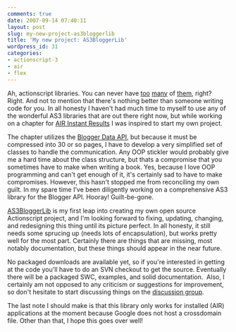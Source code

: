```yaml
---
comments: true
date: 2007-09-14 07:40:11
layout: post
slug: my-new-project-as3bloggerlib
title: 'My new project: AS3BloggerLib'
wordpress_id: 31
categories:
- actionscript-3
- air
- flex
---
```


Ah, actionscript libraries. You can never have [too](http://code.google.com/p/as3syndicationlib/) [many](http://code.google.com/p/as3flickrlib/) of [them](http://code.google.com/p/as3corelib/), right? Right. And not to mention that there's nothing better than someone writing code for you. In all honesty I haven't had much time to myself to use any of the wonderful AS3 libraries that are out there right now, but while working on a chapter for [AIR Instant Results](http://www.amazon.com/AIR-Instant-Results-Marc-Luchner/dp/0470182075/) I was inspired to start my own project.

The chapter utilizes the [Blogger Data API](http://code.google.com/apis/blogger/overview.html), but because it must be compressed into 30 or so pages, I have to develop a very simplified set of classes to handle the communication. Any OOP stickler would probably give me a hard time about the class structure, but thats a compromise that you sometimes have to make when writing a book. Yes, because I love OOP programming and can't get enough of it, it's certainly sad to have to make compromises. However, this hasn't stopped me from reconciling my own guilt. In my spare time I've been diligently working on a comprehensive AS3 library for the Blogger API. Hooray! Guilt-be-gone.

[AS3BloggerLib](http://code.google.com/p/as3bloggerlib/) is my first leap into creating my own open source Actionscript project, and I'm looking forward to fixing, updating, changing, and redesigning this thing until its picture perfect. In all honesty, it still needs some sprucing up (needs lots of encapsulation), but works pretty well for the most part. Certainly there are things that are missing, most notably documentation, but these things should appear in the near future.

No packaged downloads are available yet, so if you're interested in getting at the code you'll have to do an SVN checkout to get the source. Eventually there will be a packaged SWC, examples, and solid documentation.  Also, I certainly am not opposed to any criticism or suggestions for improvement, so don't hesitate to start discussing things on the [discussion group](http://groups.google.com/group/as3bloggerlib).

The last note I should make is that this library only works for installed (AIR) applications at the moment because Google does not host a crossdomain file. Other than that, I hope this goes over well!
